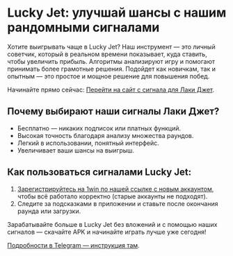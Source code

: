 # Lucky Jet: улучшай шансы с нашим рандомными сигналами

Хотите выигрывать чаще в Lucky Jet? Наш инструмент — это личный советчик, который в реальном времени показывает, куда ставить, чтобы увеличить прибыль. Алгоритмы анализируют игру и помогают принимать более грамотные решения. Подойдет как новичкам, так и опытным — это простое и мощное решение для повышения побед.

Начинайте прямо сейчас:  <a href="https://rocketqueen-game.com/lucky-jet-signals.html" target="_blank">Перейти на сайт с сигнала для Лаки Джет</a>. 


## Почему выбирают наши сигналы Лаки Джет?  
- Бесплатно — никаких подписок или платных функций.  
- Высокая точность благодаря анализу множества раундов.  
- Легкий в использовании, понятный интерфейс.  
- Увеличивает ваши шансы на выигрыш.

## Как пользоваться сигналами Lucky Jet:  
1. <a href="https://rocketqueen-game.com/lucky-jet-signals.html" target="_blank">Зарегистрируйтесь на 1win по нашей ссылке с новым аккаунтом</a>, чтобы всё работало корректно (старые аккаунты не подходят).  
2. Следите за подсказками в приложении и ставьте после окончания раунда или загрузки.

Зарабатывайте больше в Lucky Jet без вложений и с помощью наших сигналов — скачайте APK и начинайте играть лучше уже сегодня!  

<a href="https://t.me/luckyjetsignalsfreeru" target="_blank">Подробности в Telegram — инструкция там</a>. 
